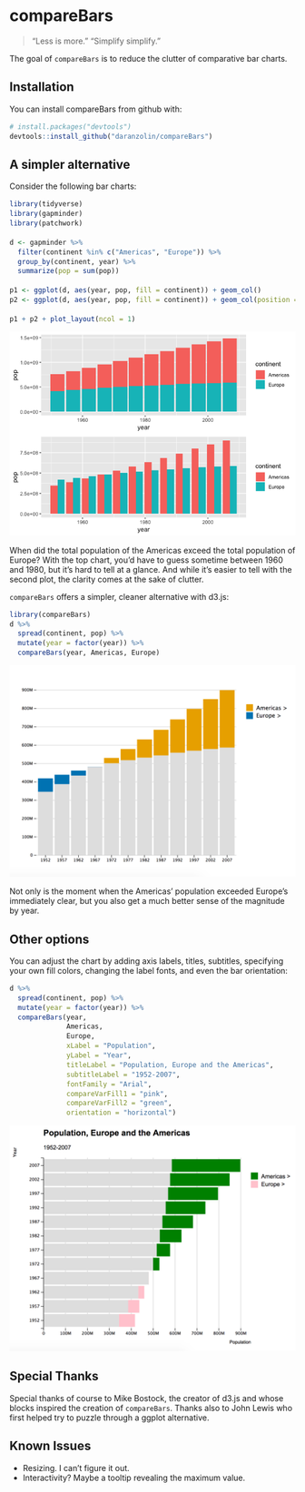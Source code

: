 
<!-- README.md is generated from README.Rmd. Please edit that file -->

# compareBars

> “Less is more.” “Simplify simplify.”

The goal of `compareBars` is to reduce the clutter of comparative bar
charts.

## Installation

You can install compareBars from github with:

``` r
# install.packages("devtools")
devtools::install_github("daranzolin/compareBars")
```

## A simpler alternative

Consider the following bar charts:

``` r
library(tidyverse)
library(gapminder)
library(patchwork)

d <- gapminder %>% 
  filter(continent %in% c("Americas", "Europe")) %>% 
  group_by(continent, year) %>% 
  summarize(pop = sum(pop))

p1 <- ggplot(d, aes(year, pop, fill = continent)) + geom_col()
p2 <- ggplot(d, aes(year, pop, fill = continent)) + geom_col(position = "dodge")

p1 + p2 + plot_layout(ncol = 1)
```

![](README-unnamed-chunk-2-1.png)<!-- -->

When did the total population of the Americas exceed the total
population of Europe? With the top chart, you’d have to guess sometime
between 1960 and 1980, but it’s hard to tell at a glance. And while it’s
easier to tell with the second plot, the clarity comes at the sake of
clutter.

`compareBars` offers a simpler, cleaner alternative with d3.js:

``` r
library(compareBars)
d %>% 
  spread(continent, pop) %>% 
  mutate(year = factor(year)) %>% 
  compareBars(year, Americas, Europe)
```

![cb1](compareBars1.png)

Not only is the moment when the Americas’ population exceeded Europe’s
immediately clear, but you also get a much better sense of the magnitude
by year.

## Other options

You can adjust the chart by adding axis labels, titles, subtitles,
specifying your own fill colors, changing the label fonts, and even the
bar orientation:

``` r
d %>% 
  spread(continent, pop) %>% 
  mutate(year = factor(year)) %>% 
  compareBars(year, 
              Americas, 
              Europe,
              xLabel = "Population",
              yLabel = "Year",
              titleLabel = "Population, Europe and the Americas",
              subtitleLabel = "1952-2007",
              fontFamily = "Arial",
              compareVarFill1 = "pink",
              compareVarFill2 = "green",
              orientation = "horizontal")
```

![cb2](compareBars2.png)

## Special Thanks

Special thanks of course to Mike Bostock, the creator of d3.js and whose
blocks inspired the creation of `compareBars`. Thanks also to John Lewis
who first helped try to puzzle through a ggplot alternative.

## Known Issues

  - Resizing. I can’t figure it out.
  - Interactivity? Maybe a tooltip revealing the maximum value.
